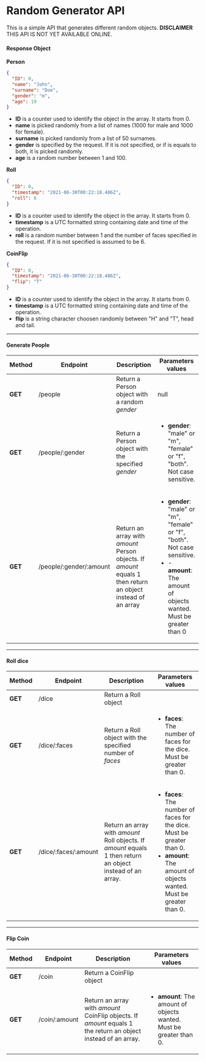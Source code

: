 # Random Generator API

This is a simple API that generates different random objects. **DISCLAIMER** THIS API IS NOT YET AVAILABLE ONLINE.

#### Response Object

**Person**

```json
{
  "ID": 0,
  "name": "John",
  "surname": "Doe",
  "gender": "m",
  "age": 19
}
```

- **ID** is a counter used to identify the object in the array. It starts from 0.
- **name** is picked randomly from a list of names (1000 for male and 1000 for female).
- **surname** is picked randomly from a list of 50 surnames.
- **gender** is specified by the request. If it is not specified, or if is equals to both, it is picked randomly.
- **age** is a random number between 1 and 100.

**Roll**

```json
{
  "ID": 0,
  "timestamp": "2021-06-30T00:22:18.486Z",
  "roll": 6
}
```

- **ID** is a counter used to identify the object in the array. It starts from 0.
- **timestamp** is a UTC formatted string containing date and time of the operation.
- **roll** is a random number between 1 and the number of faces specified in the request. If it is not specified is assumed to be 6.

**CoinFlip**

```json
{
  "ID": 0,
  "timestamp": "2021-06-30T00:22:18.486Z",
  "flip": "T"
}
```

- **ID** is a counter used to identify the object in the array. It starts from 0.
- **timestamp** is a UTC formatted string containing date and time of the operation.
- **flip** is a string character choosen randomly between "H" and "T", head and tail.

---

#### Generate People

| Method  | Endpoint                | Description                                                                                                  | Parameters values                                                                                                                                                       |
| ------- | ----------------------- | ------------------------------------------------------------------------------------------------------------ | ----------------------------------------------------------------------------------------------------------------------------------------------------------------------- |
| **GET** | /people                 | Return a Person object with a random _gender_                                                                | null                                                                                                                                                                    |
| **GET** | /people/:gender         | Return a Person object with the specified _gender_                                                           | <ul><li>**gender**: "male" or "m", "female" or "f", "both". Not case sensitive.</li></ul>                                                                               |
| **GET** | /people/:gender/:amount | Return an array with _amount_ Person objects. If _amount_ equals 1 then return an object instead of an array | <ul><li> **gender**: "male" or "m", "female" or "f", "both". Not case sensitive.</li> <li> - **amount**: The amount of objects wanted. Must be greater than 0</li></ul> |

---

#### Roll dice

| Method  | Endpoint             | Description                                                                                                 | Parameters values                                                                                                                                                 |
| ------- | -------------------- | ----------------------------------------------------------------------------------------------------------- | ----------------------------------------------------------------------------------------------------------------------------------------------------------------- |
| **GET** | /dice                | Return a Roll object                                                                                        |
| **GET** | /dice/:faces         | Return a Roll object with the specified number of _faces_                                                   | <ul><li>**faces**: The number of faces for the dice. Must be greater than 0.</li></ul>                                                                            |
| **GET** | /dice/:faces/:amount | Return an array with _amount_ Roll objects. If _amount_ equals 1 then return an object instead of an array. | <ul><li>**faces**: The number of faces for the dice. Must be greater than 0.</li> <li>**amount**: The amount of objects wanted. Must be greater than 0.</li></ul> |

---

#### Flip Coin

| Method  | Endpoint      | Description                                                                                                    | Parameters values                                                                    |
| ------- | ------------- | -------------------------------------------------------------------------------------------------------------- | ------------------------------------------------------------------------------------ |
| **GET** | /coin         | Return a CoinFlip object                                                                                       |
| **GET** | /coin/:amount | Return an array with _amount_ CoinFlip objects. If _amount_ equals 1 the return an object instead of an array. | <ul> <li>**amount**: The amount of objects wanted. Must be greater than 0.</li></ul> |
